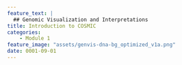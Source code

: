 ```yaml
---
feature_text: |
  ## Genomic Visualization and Interpretations
title: Introduction to COSMIC
categories:
    - Module 1
feature_image: "assets/genvis-dna-bg_optimized_v1a.png"
date: 0001-09-01
---
```

